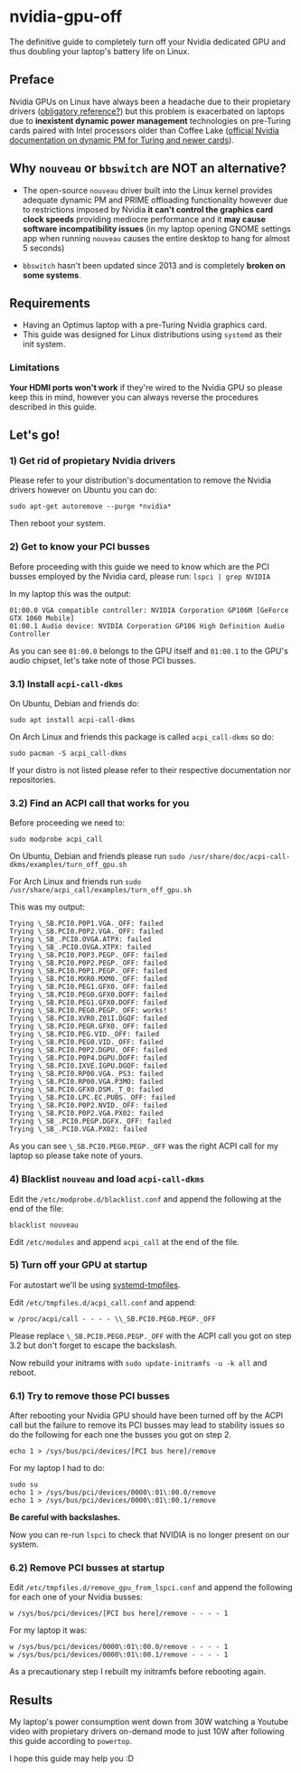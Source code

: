 # nvidia-gpu-off
The definitive guide to completely turn off your Nvidia dedicated GPU and thus doubling your laptop's battery life on Linux.

## Preface
Nvidia GPUs on Linux have always been a headache due to their propietary drivers ([obligatory reference?](https://www.youtube.com/watch?v=_36yNWw_07g))  but this problem is exacerbated on laptops due to **inexistent dynamic power management** technologies on pre-Turing cards paired with Intel processors older than Coffee Lake ([official Nvidia documentation on dynamic PM for Turing and newer cards](http://us.download.nvidia.com/XFree86/Linux-x86_64/465.31/README/dynamicpowermanagement.html)).

## Why `nouveau` or `bbswitch` are NOT an alternative?

- The open-source `nouveau` driver built into the Linux kernel provides adequate dynamic PM and PRIME offloading functionality however due to restrictions imposed by Nvidia **it can't control the graphics card clock speeds** providing mediocre performance and it **may cause software incompatibility issues** (in my laptop opening GNOME settings app when running `nouveau` causes the entire desktop to hang for almost 5 seconds)

- `bbswitch` hasn't been updated since 2013 and is completely **broken on some systems**.

## Requirements

 - Having an Optimus laptop with a pre-Turing Nvidia graphics card.
 - This guide was designed for Linux distributions using `systemd` as their init system.

### Limitations
**Your HDMI ports won't work** if they're wired to the Nvidia GPU so please keep this in mind, however you can always reverse the procedures described in this guide.

## Let's go!

### 1) Get rid of propietary Nvidia drivers

Please refer to your distribution's documentation to remove the Nvidia drivers however on Ubuntu you can do:

    sudo apt-get autoremove --purge *nvidia*

Then reboot your system.

### 2) Get to know your PCI busses
Before proceeding with this guide we need to know which are the PCI busses employed by the Nvidia card, please run: `lspci | grep NVIDIA`

In my laptop this was the output:

    01:00.0 VGA compatible controller: NVIDIA Corporation GP106M [GeForce GTX 1060 Mobile]
    01:00.1 Audio device: NVIDIA Corporation GP106 High Definition Audio Controller

As you can see `01:00.0` belongs to the GPU itself and `01:00.1` to the GPU's audio chipset, let's take note of those PCI busses.

### 3.1) Install `acpi-call-dkms`

On Ubuntu, Debian and friends do:

    sudo apt install acpi-call-dkms

On Arch Linux and friends this package is called `acpi_call-dkms` so do:

    sudo pacman -S acpi_call-dkms

If your distro is not listed please refer to their respective documentation nor repositories.

### 3.2) Find an ACPI call that works for you

Before proceeding we need to:

    sudo modprobe acpi_call

On Ubuntu, Debian and friends please run `sudo /usr/share/doc/acpi-call-dkms/examples/turn_off_gpu.sh`

For Arch Linux and friends run `sudo /usr/share/acpi_call/examples/turn_off_gpu.sh`

This was my output:

    Trying \_SB.PCI0.P0P1.VGA._OFF: failed
    Trying \_SB.PCI0.P0P2.VGA._OFF: failed
    Trying \_SB_.PCI0.OVGA.ATPX: failed
    Trying \_SB_.PCI0.OVGA.XTPX: failed
    Trying \_SB.PCI0.P0P3.PEGP._OFF: failed
    Trying \_SB.PCI0.P0P2.PEGP._OFF: failed
    Trying \_SB.PCI0.P0P1.PEGP._OFF: failed
    Trying \_SB.PCI0.MXR0.MXM0._OFF: failed
    Trying \_SB.PCI0.PEG1.GFX0._OFF: failed
    Trying \_SB.PCI0.PEG0.GFX0.DOFF: failed
    Trying \_SB.PCI0.PEG1.GFX0.DOFF: failed
    Trying \_SB.PCI0.PEG0.PEGP._OFF: works!
    Trying \_SB.PCI0.XVR0.Z01I.DGOF: failed
    Trying \_SB.PCI0.PEGR.GFX0._OFF: failed
    Trying \_SB.PCI0.PEG.VID._OFF: failed
    Trying \_SB.PCI0.PEG0.VID._OFF: failed
    Trying \_SB.PCI0.P0P2.DGPU._OFF: failed
    Trying \_SB.PCI0.P0P4.DGPU.DOFF: failed
    Trying \_SB.PCI0.IXVE.IGPU.DGOF: failed
    Trying \_SB.PCI0.RP00.VGA._PS3: failed
    Trying \_SB.PCI0.RP00.VGA.P3MO: failed
    Trying \_SB.PCI0.GFX0.DSM._T_0: failed
    Trying \_SB.PCI0.LPC.EC.PUBS._OFF: failed
    Trying \_SB.PCI0.P0P2.NVID._OFF: failed
    Trying \_SB.PCI0.P0P2.VGA.PX02: failed
    Trying \_SB_.PCI0.PEGP.DGFX._OFF: failed
    Trying \_SB_.PCI0.VGA.PX02: failed

As you can see `\_SB.PCI0.PEG0.PEGP._OFF` was the right ACPI call for my laptop so please take note of yours.

### 4) Blacklist `nouveau` and load `acpi-call-dkms`

Edit the `/etc/modprobe.d/blacklist.conf` and append the following at the end of the file:

    blacklist nouveau

Edit `/etc/modules` and append `acpi_call` at the end of the file.

### 5) Turn off your GPU at startup

For autostart we'll be using [systemd-tmpfiles](https://www.freedesktop.org/software/systemd/man/tmpfiles.d.html).

Edit `/etc/tmpfiles.d/acpi_call.conf` and append:

    w /proc/acpi/call - - - - \\_SB.PCI0.PEG0.PEGP._OFF

Please replace `\_SB.PCI0.PEG0.PEGP._OFF` with the ACPI call you got on step 3.2 but don't forget to escape the backslash.

Now rebuild your initrams with `sudo update-initramfs -u -k all` and reboot.

### 6.1) Try to remove those PCI busses

After rebooting your Nvidia GPU should have been turned off by the ACPI call but the failure to remove its PCI busses may lead to stability issues so do the following for each one the busses you got on step 2.

    echo 1 > /sys/bus/pci/devices/[PCI bus here]/remove

For my laptop I had to do:

    sudo su
    echo 1 > /sys/bus/pci/devices/0000\:01\:00.0/remove
    echo 1 > /sys/bus/pci/devices/0000\:01\:00.1/remove

**Be careful with backslashes.**

Now you can re-run `lspci` to check that NVIDIA is no longer present on our system.

### 6.2) Remove PCI busses at startup

Edit `/etc/tmpfiles.d/remove_gpu_from_lspci.conf` and append the following for each one of your Nvidia busses:

    w /sys/bus/pci/devices/[PCI bus here]/remove - - - - 1

For my laptop it was:

    w /sys/bus/pci/devices/0000\:01\:00.0/remove - - - - 1
    w /sys/bus/pci/devices/0000\:01\:00.1/remove - - - - 1

As a precautionary step I rebuilt my initramfs before rebooting again.

## Results

My laptop's power consumption went down from 30W watching a Youtube video with propietary drivers on-demand mode to just 10W after following this guide according to `powertop`.

I hope this guide may help you :D
